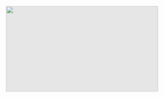 
<img style="display: block;-webkit-user-select: none;margin: auto;cursor: zoom-in;background-color: hsl(0, 0%, 90%);" src="https://files.catbox.moe/fcrmk5.gif" width="400" height="225">
